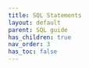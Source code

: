 ```yaml
---
title: SQL Statements
layout: default
parent: SQL guide
has_children: true
nav_order: 3
has_toc: false
---
```

